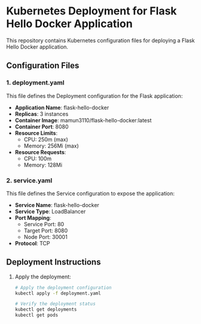 
# Kubernetes Deployment for Flask Hello Docker Application

This repository contains Kubernetes configuration files for deploying a Flask Hello Docker application.

## Configuration Files

### 1. deployment.yaml
This file defines the Deployment configuration for the Flask application:

- **Application Name**: flask-hello-docker
- **Replicas**: 3 instances
- **Container Image**: mamun3110/flask-hello-docker:latest
- **Container Port**: 8080
- **Resource Limits**:
  - CPU: 250m (max)
  - Memory: 256Mi (max)
- **Resource Requests**:
  - CPU: 100m
  - Memory: 128Mi

### 2. service.yaml
This file defines the Service configuration to expose the application:

- **Service Name**: flask-hello-docker
- **Service Type**: LoadBalancer
- **Port Mapping**:
  - Service Port: 80
  - Target Port: 8080
  - Node Port: 30001
- **Protocol**: TCP

## Deployment Instructions

1. Apply the deployment:
   ```bash
   # Apply the deployment configuration
   kubectl apply -f deployment.yaml
   
   # Verify the deployment status
   kubectl get deployments
   kubectl get pods
   ```

